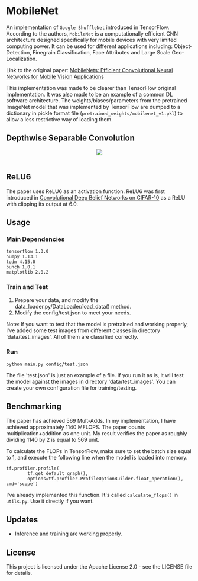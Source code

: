 # MobileNet
An implementation of `Google ShuffleNet` introduced in TensorFlow. According to the authors, `MobileNet` is a computationally efficient CNN architecture designed specifically for mobile devices with very limited computing power. It can be used for different applications including: Object-Detection, Finegrain Classification, Face Attributes and Large Scale Geo-Localization.

Link to the original paper: [MobileNets: Efficient Convolutional Neural Networks for Mobile Vision Applications](https://arxiv.org/abs/1704.04861)

This implementation was made to be clearer than TensorFlow original implementation. It was also made to be an example of a common DL software architecture. The weights/biases/parameters from the pretrained ImageNet model that was implemented by TensorFlow are dumped to a dictionary in pickle format file (`pretrained_weights/mobilenet_v1.pkl`) to allow a less restrictive way of loading them.


## Depthwise Separable Convolution
<div align="center">
<img src="https://github.com/MG2033/MobileNet/blob/master/figures/dws.png"><br><br>
</div>

## ReLU6
The paper uses ReLU6 as an activation function. ReLU6 was first introduced in [Convolutional Deep Belief Networks on CIFAR-10](https://www.cs.toronto.edu/~kriz/conv-cifar10-aug2010.pdf) as a ReLU with clipping its output at 6.0.

## Usage
### Main Dependencies
 ```
 tensorflow 1.3.0
 numpy 1.13.1
 tqdm 4.15.0
 bunch 1.0.1
 matplotlib 2.0.2
 ```
### Train and Test
1. Prepare your data, and modify the data_loader.py/DataLoader/load_data() method.
2. Modify the config/test.json to meet your needs.

Note: If you want to test that the model is pretrained and working properly, I've added some test images from different classes in directory 'data/test_images'. All of them are classified correctly.

### Run
```
python main.py config/test.json
```
The file 'test.json' is just an example of a file. If you run it as is, it will test the model against the images in directory 'data/test_images'. You can create your own configuration file for training/testing.

## Benchmarking
The paper has achieved 569 Mult-Adds. In my implementation, I have achieved approximately 1140 MFLOPS. The paper counts multiplication+addition as one unit. My result verifies the paper as roughly dividing 1140 by 2 is equal to 569 unit.

To calculate the FLOPs in TensorFlow, make sure to set the batch size equal to 1, and execute the following line when the model is loaded into memory.
```
tf.profiler.profile(
        tf.get_default_graph(),
        options=tf.profiler.ProfileOptionBuilder.float_operation(), cmd='scope')
```
I've already implemented this function. It's called ```calculate_flops()``` in `utils.py`. Use it directly if you want.

## Updates
* Inference and training are working properly.

## License
This project is licensed under the Apache License 2.0 - see the LICENSE file for details.

